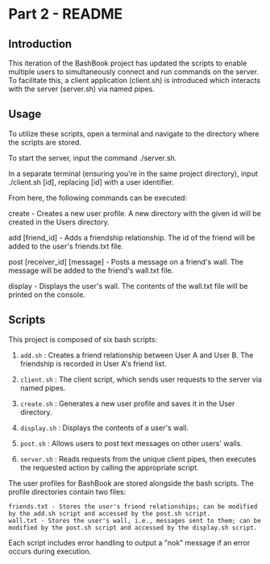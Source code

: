 # Part 2 - README

## Introduction
This iteration of the BashBook project has updated the scripts to enable multiple users to simultaneously connect and run commands on the server. To facilitate this, a client application (client.sh) is introduced which interacts with the server (server.sh) via named pipes.

## Usage

To utilize these scripts, open a terminal and navigate to the directory where the scripts are stored.

To start the server, input the command ./server.sh.

In a separate terminal (ensuring you're in the same project directory), input ./client.sh [id], replacing [id] with a user identifier.


From here, the following commands can be executed:

create - Creates a new user profile. A new directory with the given id will be created in the Users directory.

add [friend_id] - Adds a friendship relationship. The id of the friend will be added to the user's friends.txt file.

post [receiver_id] [message] - Posts a message on a friend's wall. The message will be added to the friend's wall.txt file.

display - Displays the user's wall. The contents of the wall.txt file will be printed on the console.

## Scripts

This project is composed of six bash scripts:

1. `add.sh` : Creates a friend relationship between User A and User B. The friendship is recorded in User A's friend list.

2. `client.sh` : The client script, which sends user requests to the server via named pipes.

3. `create.sh` : Generates a new user profile and saves it in the User directory.

4. `display.sh` : Displays the contents of a user's wall.

5. `post.sh` : Allows users to post text messages on other users' walls.

6. `server.sh` : Reads requests from the unique client pipes, then executes the requested action by calling the appropriate script.

The user profiles for BashBook are stored alongside the bash scripts. The profile directories contain two files:

    friends.txt - Stores the user's friend relationships; can be modified by the add.sh script and accessed by the post.sh script.
    wall.txt - Stores the user's wall, i.e., messages sent to them; can be modified by the post.sh script and accessed by the display.sh script.

Each script includes error handling to output a "nok" message if an error occurs during execution.

